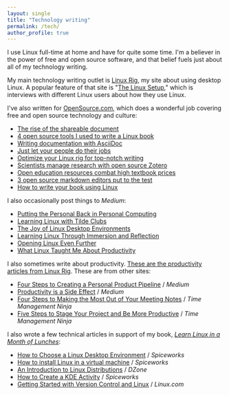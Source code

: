 ```yaml
---
layout: single
title: "Technology writing"
permalink: /tech/
author_profile: true
---
```


I use Linux full-time at home and have for quite some time. I'm a believer in the power of free and open source software, and that belief fuels just about all of my technology writing.

My main technology writing outlet is [Linux Rig](https://linuxrig.com/), my site about using desktop Linux. A popular feature of that site is "[The Linux Setup](https://linuxrig.com/the-linux-setup/)," which is interviews with different Linux users about how they use Linux.

I've also written for [OpenSource.com](http://opensource.com/), which does a wonderful job covering free and open source technology and culture:

* [The rise of the shareable document](https://opensource.com/life/16/9/open-formats-academic-content)
* [4 open source tools I used to write a Linux book](https://opensource.com/life/16/7/open-source-tools-writing-book)
* [Writing documentation with AsciiDoc](https://opensource.com/life/15/10/asciidoc)
* [Just let your people do their jobs](https://opensource.com/open-organization/15/10/just-let-your-people-do-their-jobs)
* [Optimize your Linux rig for top-notch writing](https://opensource.com/life/14/8/trick-open-source-writing-keep-it-simple)
* [Scientists manage research with open source Zotero](https://opensource.com/life/14/6/managing-research-open-source-way-zotero)
* [Open education resources combat high textbook prices](https://opensource.com/education/14/4/open-education-resources-combat-high-textbook-prices)
* [3 open source markdown editors put to the test](https://opensource.com/14/3/markdown-editor-roundup)
* [How to write your book using Linux](https://opensource.com/life/13/11/how-write-book-with-linux)

I also occasionally post things to *Medium*:

* [Putting the Personal Back in Personal Computing](https://hackernoon.com/putting-the-personal-back-in-personal-computing-5c958ff0eae3)
* [Learning Linux with Tilde Clubs](https://medium.com/@steven_ovadia/learning-linux-with-tilde-clubs-e4e9407c3e78)
* [The Joy of Linux Desktop Environments](https://hackernoon.com/the-joy-of-linux-desktop-environments-365d6cc8de72)
* [Learning Linux Through Immersion and Reflection](https://medium.com/@steven_ovadia/learning-linux-through-immersion-and-reflection-fb7fd008467e)
* [Opening Linux Even Further](https://medium.com/@steven_ovadia/opening-linux-even-further-13d2d6289ae0)
* [What Linux Taught Me About Productivity](https://medium.com/@steven_ovadia/what-linux-taught-me-about-productivity-b7bc9f3511f2)

I also sometimes write about productivity. [These are the productivity articles from Linux Rig](https://linuxrig.com/category/hardly-working/). These are from other sites:

* [Four Steps to Creating a Personal Product Pipeline](https://medium.com/@steven_ovadia/four-steps-to-creating-a-personal-product-pipeline-843d39a35b1) / *Medium*
* [Productivity is a Side Effect](https://medium.com/@steven_ovadia/productivity-is-a-side-effect-a29d55f746) / *Medium*
* [Four Steps to Making the Most Out of Your Meeting Notes](https://timemanagementninja.com/2016/12/four-steps-to-making-the-most-out-of-your-meeting-notes/) / *Time Management Ninja*
* [Five Steps to Stage Your Project and Be More Productive](https://timemanagementninja.com/2016/08/5-steps-to-stage-your-project-and-be-more-productive/) / *Time Management Ninja*

I also wrote a few technical articles in support of my book, *[Learn Linux in a Month of Lunches](https://manning.com/ovadia)*:

* [How to Choose a Linux Desktop Environment](https://community.spiceworks.com/how_to/131163-how-to-choose-a-linux-desktop-environment) / *Spiceworks*
* [How to install Linux in a virtual machine](https://community.spiceworks.com/how_to/126995-how-to-install-linux-in-a-virtual-machine) / *Spiceworks*
* [An Introduction to Linux Distributions](https://dzone.com/articles/an-introduction-to-linux-distributions) / *DZone*
* [How to Create a KDE Activity](https://community.spiceworks.com/how_to/128378-how-to-create-a-kde-activity) / *Spiceworks*
* [Getting Started with Version Control and Linux](https://www.linux.com/blog/getting-started-version-control-and-linux) / *Linux.com*


